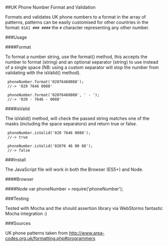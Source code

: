 ##UK Phone Number Format and Validation

Formats and validates UK phone numbers to a format in the array of patterns, patterns can be easily customised for other countries in the format: ``0161 ### ####`` the ``#`` character representing any other number.


###Usage

####Format

To format a number string, use the format() method, this accepts the number to format (string) and an optional separator (string) to use instead of a single space (NB: using a custom separator will stop the number from validating with the isValid() method).

     phoneNumber.format('02076460088');
     //-> '020 7646 0088'
     
     phoneNumber.format('02076460088', ' - ');
     //-> '020 - 7646 - 0088'

####isValid

The isValid() method, will check the passed string matches one of the masks (including the space separators) and return true or false.

     phoneNumber.isValid('020 7646 0088');
     //-> true
     
     phoneNumber.isValid('02076 46 00 88');
     //-> false


###Install

The JavaScript file will work in both the Browser (ES5+) and Node.

####Browser
    <script src="phoneNumber.js"></script>

####Node
     var phoneNumber = require('phoneNumber');
     
###Testing

Tested with Mocha and the should assertion library via WebStorms fantastic Mocha integration :)

###Sources

UK phone patterns taken from http://www.area-codes.org.uk/formatting.php#programmers